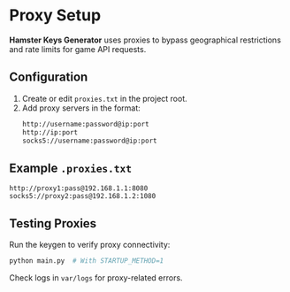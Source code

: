 # Proxy Setup

**Hamster Keys Generator** uses proxies to bypass geographical restrictions and rate limits for game API requests.

## Configuration
1. Create or edit `proxies.txt` in the project root.
2. Add proxy servers in the format:
    ```sh
    http://username:password@ip:port
    http://ip:port
    socks5://username:password@ip:port
    ```

## Example `.proxies.txt`
```
http://proxy1:pass@192.168.1.1:8080
socks5://proxy2:pass@192.168.1.2:1080
```

## Testing Proxies
Run the keygen to verify proxy connectivity:
```sh
python main.py  # With STARTUP_METHOD=1
```

Check logs in `var/logs` for proxy-related errors.
